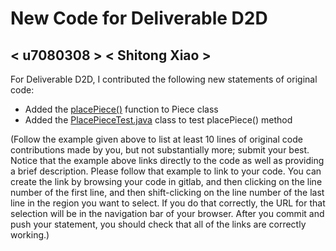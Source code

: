 # New Code for Deliverable D2D

## < u7080308 > < Shitong Xiao >

For Deliverable D2D, I contributed the following new statements of original code:

- Added the [placePiece()](https://gitlab.cecs.anu.edu.au/u4147512/comp1110-ass2-tue09c/-/blob/master/src/comp1110/ass2/Piece.java#L454-496) function to Piece class
- Added the [PlacePieceTest.java](https://gitlab.cecs.anu.edu.au/u4147512/comp1110-ass2-tue09c/-/blob/master/tests/comp1110/ass2/PlacePieceTest.java) class to test placePiece() method

(Follow the example given above to list at least 10 lines of original code contributions made by you, but not substantially more; submit your best. Notice that the example above links directly to the code as well as providing a brief description.   Please follow that example to link to your code.  You can create the link by browsing your code in gitlab, and then clicking on the line number of the first line, and then shift-clicking on the line number of the last line in the region you want to select.  If you do that correctly, the URL for that selection will be in the navigation bar of your browser.  After you commit and push your statement, you should check that all of the links are correctly working.)